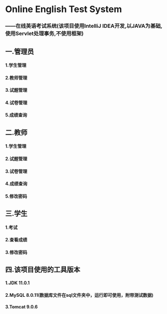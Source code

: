 # Online English Test System
### ——在线英语考试系统(该项目使用IntelliJ IDEA开发,以JAVA为基础,使用Servlet处理事务,不使用框架)

## 一.管理员
#### 1.学生管理
#### 2.教师管理
#### 3.试题管理
#### 4.试卷管理
#### 5.成绩查询

## 二.教师
#### 1.学生管理
#### 2.试题管理
#### 3.试卷管理
#### 4.成绩查询
#### 5.修改密码

## 三.学生
#### 1.考试
#### 2.查看成绩
#### 3.修改密码

## 四.该项目使用的工具版本
#### 1.JDK  11.0.1
#### 2.MySQL  8.0.11(数据库文件在sql文件夹中，运行即可使用，附带测试数据)
#### 3.Tomcat 9.0.6
